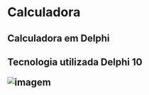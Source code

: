 # Calculadora

<h2>Calculadora em Delphi <h2>

Tecnologia utilizada Delphi 10

![imagem](https://user-images.githubusercontent.com/53905432/109111722-2e9e9f80-7718-11eb-83b0-a7f59f6e4b54.png)
